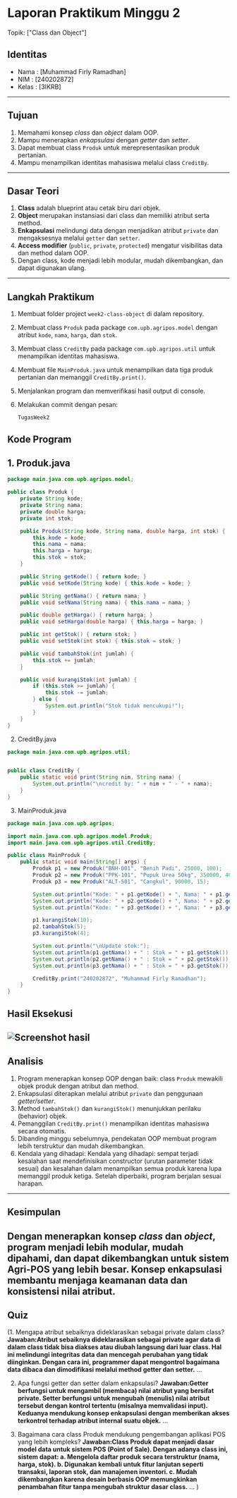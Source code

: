 # Laporan Praktikum Minggu 2
Topik: ["Class dan Object"]

## Identitas
- Nama  : [Muhammad Firly Ramadhan]
- NIM   : [240202872]
- Kelas : [3IKRB]

---

## Tujuan
1. Memahami konsep *class* dan *object* dalam OOP.
2. Mampu menerapkan *enkapsulasi* dengan *getter* dan *setter*.
3. Dapat membuat class `Produk` untuk merepresentasikan produk pertanian.
4. Mampu menampilkan identitas mahasiswa melalui class `CreditBy`.

---

## Dasar Teori
1. **Class** adalah blueprint atau cetak biru dari objek.
2. **Object** merupakan instansiasi dari class dan memiliki atribut serta method.
3. **Enkapsulasi** melindungi data dengan menjadikan atribut `private` dan mengaksesnya melalui `getter` dan `setter`.
4. **Access modifier** (`public`, `private`, `protected`) mengatur visibilitas data dan method dalam OOP.
5. Dengan class, kode menjadi lebih modular, mudah dikembangkan, dan dapat digunakan ulang.

---

## Langkah Praktikum
1. Membuat folder project `week2-class-object` di dalam repository.
2. Membuat class `Produk` pada package `com.upb.agripos.model` dengan atribut `kode`, `nama`, `harga`, dan `stok`.
3. Membuat class `CreditBy` pada package `com.upb.agripos.util` untuk menampilkan identitas mahasiswa.
4. Membuat file `MainProduk.java` untuk menampilkan data tiga produk pertanian dan memanggil `CreditBy.print()`.
5. Menjalankan program dan memverifikasi hasil output di console.
6. Melakukan commit dengan pesan:

   ```
   TugasWeek2
   ```

## Kode Program
## 1. Produk.java
``` Produk.java
package main.java.com.upb.agripos.model;

public class Produk {
    private String kode;
    private String nama;
    private double harga;
    private int stok;

    public Produk(String kode, String nama, double harga, int stok) {
        this.kode = kode;
        this.nama = nama;
        this.harga = harga;
        this.stok = stok;
    }

    public String getKode() { return kode; }
    public void setKode(String kode) { this.kode = kode; }

    public String getNama() { return nama; }
    public void setNama(String nama) { this.nama = nama; }

    public double getHarga() { return harga; }
    public void setHarga(double harga) { this.harga = harga; }

    public int getStok() { return stok; }
    public void setStok(int stok) { this.stok = stok; }

    public void tambahStok(int jumlah) {
        this.stok += jumlah;
    }

    public void kurangiStok(int jumlah) {
        if (this.stok >= jumlah) {
            this.stok -= jumlah;
        } else {
            System.out.println("Stok tidak mencukupi!");
        }
    }
}
```
2. CreditBy.java
```CreditBy.java
package main.java.com.upb.agripos.util;


public class CreditBy {
    public static void print(String nim, String nama) {
        System.out.println("\ncredit by: " + nim + " - " + nama);
    }
}
```
3. MainProduk.java
```MainProduk.java
package main.java.com.upb.agripos;

import main.java.com.upb.agripos.model.Produk;
import main.java.com.upb.agripos.util.CreditBy;

public class MainProduk {
    public static void main(String[] args) {
        Produk p1 = new Produk("BNH-001", "Benih Padi", 25000, 100);
        Produk p2 = new Produk("PPK-101", "Pupuk Urea 50kg", 350000, 40);
        Produk p3 = new Produk("ALT-501", "Cangkul", 90000, 15);

        System.out.println("Kode: " + p1.getKode() + ", Nama: " + p1.getNama() + ", Harga: " + p1.getHarga() + ", Stok: " + p1.getStok());
        System.out.println("Kode: " + p2.getKode() + ", Nama: " + p2.getNama() + ", Harga: " + p2.getHarga() + ", Stok: " + p2.getStok());
        System.out.println("Kode: " + p3.getKode() + ", Nama: " + p3.getNama() + ", Harga: " + p3.getHarga() + ", Stok: " + p3.getStok());

        p1.kurangiStok(10);
        p2.tambahStok(5);
        p3.kurangiStok(4);

        System.out.println("\nUpdate stok:");
        System.out.println(p1.getNama() + " : Stok = " + p1.getStok());
        System.out.println(p2.getNama() + " : Stok = " + p2.getStok());
        System.out.println(p3.getNama() + " : Stok = " + p3.getStok());

        CreditBy.print("240202872", "Muhammad Firly Ramadhan");
    }
}
```

## Hasil Eksekusi

![Screenshot hasil](screenshots/Week2.png)
---

## Analisis
1. Program menerapkan konsep OOP dengan baik: class `Produk` mewakili objek produk dengan atribut dan method.
2. Enkapsulasi diterapkan melalui atribut `private` dan penggunaan *getter/setter*.
3. Method `tambahStok()` dan `kurangiStok()` menunjukkan perilaku (behavior) objek.
4. Pemanggilan `CreditBy.print()` menampilkan identitas mahasiswa secara otomatis.
5. Dibanding minggu sebelumnya, pendekatan OOP membuat program lebih terstruktur dan mudah dikembangkan.
6. Kendala yang dihadapi: Kendala yang dihadapi: sempat terjadi kesalahan saat mendefinisikan constructor (urutan parameter tidak sesuai) dan kesalahan dalam menampilkan semua produk karena lupa memanggil produk ketiga. Setelah diperbaiki, program berjalan sesuai harapan.
---

## Kesimpulan
Dengan menerapkan konsep *class* dan *object*, program menjadi lebih modular, mudah dipahami, dan dapat dikembangkan untuk sistem Agri-POS yang lebih besar.
Konsep enkapsulasi membantu menjaga keamanan data dan konsistensi nilai atribut.
---

## Quiz
(1. Mengapa atribut sebaiknya dideklarasikan sebagai private dalam class?
   **Jawaban:Atribut sebaiknya dideklarasikan sebagai private agar data di dalam class tidak bisa diakses atau diubah langsung dari luar class.
Hal ini melindungi integritas data dan mencegah perubahan yang tidak diinginkan. Dengan cara ini, programmer dapat mengontrol bagaimana data dibaca dan dimodifikasi melalui method getter dan setter.** …  

2. Apa fungsi getter dan setter dalam enkapsulasi? 
   **Jawaban:Getter berfungsi untuk mengambil (membaca) nilai atribut yang bersifat private. Setter berfungsi untuk mengubah (menulis) nilai atribut tersebut dengan kontrol tertentu (misalnya memvalidasi input). Keduanya mendukung konsep enkapsulasi dengan memberikan akses terkontrol terhadap atribut internal suatu objek.** …  

3. Bagaimana cara class Produk mendukung pengembangan aplikasi POS yang lebih kompleks?
   **Jawaban:Class Produk dapat menjadi dasar model data untuk sistem POS (Point of Sale).
Dengan adanya class ini, sistem dapat:
a. Mengelola daftar produk secara terstruktur (nama, harga, stok).
b. Digunakan kembali untuk fitur lanjutan seperti transaksi, laporan stok, dan manajemen inventori.
c. Mudah dikembangkan karena desain berbasis OOP memungkinkan penambahan fitur tanpa mengubah struktur dasar class.** …  )